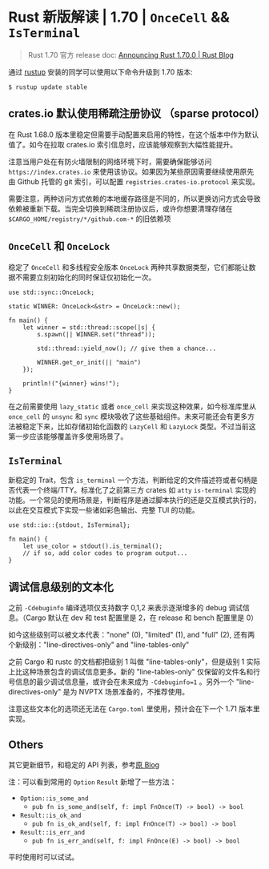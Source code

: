 # Rust 新版解读 | 1.70 | `OnceCell` && `IsTerminal`

> Rust 1.70 官方 release doc: [Announcing Rust 1.70.0 | Rust Blog](https://blog.rust-lang.org/2023/06/01/Rust-1.70.0.html)

通过 [rustup](https://www.rust-lang.org/tools/install) 安装的同学可以使用以下命令升级到 1.70 版本:

```shell
$ rustup update stable
```

## crates.io 默认使用稀疏注册协议 （sparse protocol）

在 Rust 1.68.0 版本里稳定但需要手动配置来启用的特性，在这个版本中作为默认值了。如今在拉取 crates.io 索引信息时，应该能够观察到大幅性能提升。

注意当用户处在有防火墙限制的网络环境下时，需要确保能够访问 `https://index.crates.io` 来使用该协议。如果因为某些原因需要继续使用原先由 Github 托管的 git 索引，可以配置 `registries.crates-io.protocol` 来实现。

需要注意，两种访问方式依赖的本地缓存路径是不同的，所以更换访问方式会导致依赖被重新下载。当完全切换到稀疏注册协议后，或许你想要清理存储在 `$CARGO_HOME/registry/*/github.com-*` 的旧依赖项

## `OnceCell` 和 `OnceLock`

稳定了 `OnceCell` 和多线程安全版本 `OnceLock` 两种共享数据类型，它们都能让数据不需要立刻初始化的同时保证仅初始化一次。

```rust,ignore,mdbook-runnable
use std::sync::OnceLock;

static WINNER: OnceLock<&str> = OnceLock::new();

fn main() {
    let winner = std::thread::scope(|s| {
        s.spawn(|| WINNER.set("thread"));

        std::thread::yield_now(); // give them a chance...

        WINNER.get_or_init(|| "main")
    });

    println!("{winner} wins!");
}
```

在之前需要使用 `lazy_static` 或者 `once_cell` 来实现这种效果，如今标准库里从 `once_cell` 的 `unsync` 和 `sync` 模块吸收了这些基础组件。未来可能还会有更多方法被稳定下来，比如存储初始化函数的 `LazyCell` 和 `LazyLock` 类型。不过当前这第一步应该能够覆盖许多使用场景了。

## `IsTerminal`

新稳定的 Trait，包含 `is_terminal` 一个方法，判断给定的文件描述符或者句柄是否代表一个终端/TTY。标准化了之前第三方 crates 如 `atty` `is-terminal` 实现的功能。一个常见的使用场景是，判断程序是通过脚本执行的还是交互模式执行的，以此在交互模式下实现一些诸如彩色输出、完整 TUI 的功能。

```rust,ignore,mdbook-runnable
use std::io::{stdout, IsTerminal};

fn main() {
    let use_color = stdout().is_terminal();
    // if so, add color codes to program output...
}
```

## 调试信息级别的文本化

之前 `-Cdebuginfo` 编译选项仅支持数字 0,1,2 来表示逐渐增多的 debug 调试信息。（Cargo 默认在 dev 和 test 配置里是 2，在 release 和 bench 配置里是 0）

如今这些级别可以被文本代表："none" (0), "limited" (1), and "full" (2), 还有两个新级别："line-directives-only" and "line-tables-only"

之前 Cargo 和 rustc 的文档都把级别 1 叫做 "line-tables-only"，但是级别 1 实际上比这种场景包含的调试信息更多。新的 "line-tables-only" 仅保留的文件名和行号信息的最少调试信息量，或许会在未来成为 `-Cdebuginfo=1` 。另外一个 "line-directives-only" 是为 NVPTX 场景准备的，不推荐使用。

注意这些文本化的选项还无法在 `Cargo.toml` 里使用，预计会在下一个 1.71 版本里实现。

## Others

其它更新细节，和稳定的 API 列表，参考[原 Blog](https://blog.rust-lang.org/2023/06/01/Rust-1.70.0.html#stabilized-apis)

注：可以看到常用的 `Option` `Result` 新增了一些方法：

- `Option::is_some_and`
  - `pub fn is_some_and(self, f: impl FnOnce(T) -> bool) -> bool`
- `Result::is_ok_and`
  - `pub fn is_ok_and(self, f: impl FnOnce(T) -> bool) -> bool`
- `Result::is_err_and`
  - `pub fn is_err_and(self, f: impl FnOnce(E) -> bool) -> bool`

平时使用时可以试试。

